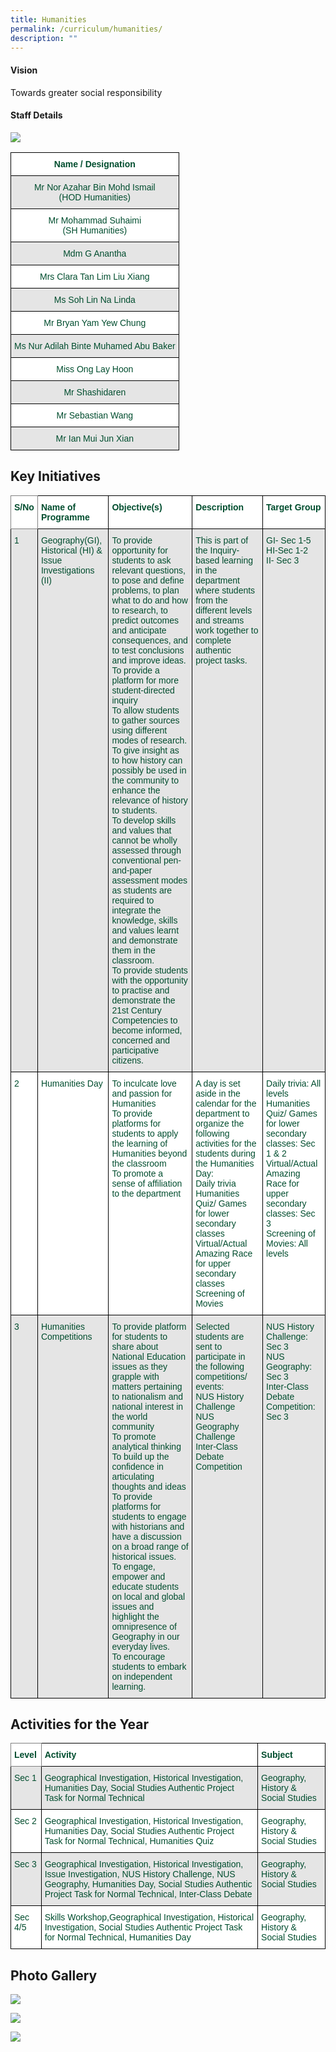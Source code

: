 ```yaml
---
title: Humanities
permalink: /curriculum/humanities/
description: ""
---
```

#### Vision

Towards greater social responsibility

#### Staff Details

![](/images/humanities%20department%20f.jpg)

<style type="text/css">
.tg  {border-collapse:collapse;border-spacing:0;}
.tg td{border-color:black;border-style:solid;border-width:1px;font-family:Arial, sans-serif;font-size:14px;
  overflow:hidden;padding:10px 5px;word-break:normal;}
.tg th{border-color:black;border-style:solid;border-width:1px;font-family:Arial, sans-serif;font-size:14px;
  font-weight:normal;overflow:hidden;padding:10px 5px;word-break:normal;}
.tg .tg-74pa{background-color:#FFF;color:#004D2E;font-weight:bold;text-align:center;vertical-align:middle}
.tg .tg-t70x{background-color:#E5E5E5;color:#004D2E;text-align:center;vertical-align:top}
.tg .tg-fi1r{background-color:#FFF;color:#004D2E;text-align:center;vertical-align:top}
.tg .tg-bapb{background-color:#E5E5E5;color:#004D2E;text-align:center;vertical-align:middle}
.tg .tg-wpup{background-color:#FFF;color:#004D2E;text-align:center;vertical-align:middle}
</style>
<table class="tg">
<thead>
  <tr>
    <th class="tg-74pa"><span style="font-weight:700">Name / Designation</span></th>
  </tr>
</thead>
<tbody>
  <tr>
    <td class="tg-t70x"><span style="font-weight:400;color:#004D2E">Mr Nor Azahar Bin Mohd Ismail</span><br><span style="font-weight:400;color:#004D2E">(HOD Humanities)</span></td>
  </tr>
  <tr>
    <td class="tg-fi1r"><span style="font-weight:400;color:#004D2E">Mr Mohammad Suhaimi</span><br><span style="font-weight:400;color:#004D2E">(SH Humanities)</span></td>
  </tr>
  <tr>
    <td class="tg-bapb">Mdm G Anantha</td>
  </tr>
  <tr>
    <td class="tg-wpup">Mrs Clara Tan Lim Liu Xiang</td>
  </tr>
  <tr>
    <td class="tg-bapb">Ms Soh Lin Na Linda</td>
  </tr>
  <tr>
    <td class="tg-wpup">Mr Bryan Yam Yew Chung</td>
  </tr>
  <tr>
    <td class="tg-bapb">Ms Nur Adilah Binte Muhamed Abu Baker</td>
  </tr>
  <tr>
    <td class="tg-wpup">Miss Ong Lay Hoon</td>
  </tr>
  <tr>
    <td class="tg-bapb">Mr Shashidaren</td>
  </tr>
  <tr>
    <td class="tg-wpup">Mr Sebastian Wang</td>
  </tr>
  <tr>
    <td class="tg-bapb">Mr Ian Mui Jun Xian</td>
  </tr>
</tbody>
</table>

Key Initiatives
---------------

<style type="text/css">
.tg  {border-collapse:collapse;border-spacing:0;}
.tg td{border-color:black;border-style:solid;border-width:1px;font-family:Arial, sans-serif;font-size:14px;
  overflow:hidden;padding:10px 5px;word-break:normal;}
.tg th{border-color:black;border-style:solid;border-width:1px;font-family:Arial, sans-serif;font-size:14px;
  font-weight:normal;overflow:hidden;padding:10px 5px;word-break:normal;}
.tg .tg-yqw5{background-color:#FFF;border-color:inherit;color:#004D2E;font-weight:bold;text-align:left;vertical-align:top}
.tg .tg-nlyn{background-color:#FFF;color:#004D2E;text-align:left;vertical-align:top}
.tg .tg-24tc{background-color:#FFF;color:#004D2E;font-weight:bold;text-align:left;vertical-align:top}
.tg .tg-didf{background-color:#E5E5E5;color:#004D2E;text-align:left;vertical-align:top}
</style>
<table class="tg">
<thead>
  <tr>
    <th class="tg-yqw5">S/No<br></th>
    <th class="tg-24tc">Name of Programme<br></th>
    <th class="tg-24tc">Objective(s)<br></th>
    <th class="tg-24tc">Description<br></th>
    <th class="tg-24tc">Target Group<br></th>
  </tr>
</thead>
<tbody>
  <tr>
    <td class="tg-didf">1<br></td>
    <td class="tg-didf">Geography(GI), Historical (HI) &amp; Issue Investigations (II)<br></td>
    <td class="tg-didf">To provide opportunity for students to ask relevant questions, to pose and define problems, to plan what to do and how to research, to predict outcomes and anticipate consequences, and to test conclusions and improve ideas.<br>To provide a platform for more student-directed inquiry<br>To allow students to gather sources using different modes of research.<br>To give insight as to how history can possibly be used in the community to enhance the relevance of history to students.<br>To develop skills and values that cannot be wholly assessed through conventional pen-and-paper assessment modes as students are required to integrate the knowledge, skills and values learnt and demonstrate them in the classroom.<br>To provide students with the opportunity to practise and demonstrate the 21st Century Competencies to become informed, concerned and participative citizens.</td>
    <td class="tg-didf">This is part of the Inquiry-based learning in the department where students from the different levels and streams work together to complete authentic project tasks.</td>
    <td class="tg-didf">GI- Sec 1-5<br>HI-Sec 1-2<br>II- Sec 3</td>
  </tr>
  <tr>
    <td class="tg-nlyn">2<br></td>
    <td class="tg-nlyn">Humanities Day<br></td>
    <td class="tg-nlyn">To inculcate love and passion for Humanities<br>To provide platforms for students to apply the learning of Humanities beyond the classroom<br>To promote a sense of affiliation to the department</td>
    <td class="tg-nlyn">A day is set aside in the calendar for the department to organize the following activities for the students during the Humanities Day:<br>Daily trivia<br>Humanities Quiz/ Games for lower secondary classes<br>Virtual/Actual Amazing Race for upper secondary classes<br>Screening of Movies</td>
    <td class="tg-nlyn">Daily trivia: All levels<br>Humanities Quiz/ Games for lower secondary classes: Sec 1 &amp; 2<br>Virtual/Actual Amazing Race for upper secondary classes: Sec 3<br>Screening of Movies: All levels</td>
  </tr>
  <tr>
    <td class="tg-didf">3<br></td>
    <td class="tg-didf">Humanities Competitions<br></td>
    <td class="tg-didf">To provide platform for students to share about National Education issues as they grapple with matters pertaining to nationalism and national interest in the world community<br>To promote analytical thinking<br>To build up the confidence in articulating thoughts and ideas<br>To provide platforms for students to engage with historians and have a discussion on a broad range of historical issues.<br>To engage, empower and educate students on local and global issues and highlight the omnipresence of Geography in our everyday lives.<br>To encourage students to embark on independent learning.</td>
    <td class="tg-didf">Selected students are sent to participate in the following competitions/ events:<br>NUS History Challenge<br>NUS Geography Challenge<br>Inter-Class Debate Competition</td>
    <td class="tg-didf">NUS History Challenge: Sec 3<br>NUS Geography: Sec 3<br>Inter-Class Debate Competition: Sec 3</td>
  </tr>
</tbody>
</table>

Activities for the Year
-----------------------

<style type="text/css">
.tg  {border-collapse:collapse;border-spacing:0;}
.tg td{border-color:black;border-style:solid;border-width:1px;font-family:Arial, sans-serif;font-size:14px;
  overflow:hidden;padding:10px 5px;word-break:normal;}
.tg th{border-color:black;border-style:solid;border-width:1px;font-family:Arial, sans-serif;font-size:14px;
  font-weight:normal;overflow:hidden;padding:10px 5px;word-break:normal;}
.tg .tg-yqw5{background-color:#FFF;border-color:inherit;color:#004D2E;font-weight:bold;text-align:left;vertical-align:top}
.tg .tg-nlyn{background-color:#FFF;color:#004D2E;text-align:left;vertical-align:top}
.tg .tg-24tc{background-color:#FFF;color:#004D2E;font-weight:bold;text-align:left;vertical-align:top}
.tg .tg-didf{background-color:#E5E5E5;color:#004D2E;text-align:left;vertical-align:top}
</style>
<table class="tg">
<thead>
  <tr>
    <th class="tg-yqw5">Level<br></th>
    <th class="tg-24tc">Activity<br></th>
    <th class="tg-24tc">Subject<br></th>
  </tr>
</thead>
<tbody>
  <tr>
    <td class="tg-didf">Sec 1<br></td>
    <td class="tg-didf">Geographical Investigation, Historical Investigation, Humanities Day, Social Studies Authentic Project Task for Normal Technical<br></td>
    <td class="tg-didf">Geography, History &amp; Social Studies<br></td>
  </tr>
  <tr>
    <td class="tg-nlyn">Sec 2<br></td>
    <td class="tg-nlyn">Geographical Investigation, Historical Investigation, Humanities Day, Social Studies Authentic Project Task for Normal Technical, Humanities Quiz<br></td>
    <td class="tg-nlyn">Geography, History &amp; Social Studies<br></td>
  </tr>
  <tr>
    <td class="tg-didf">Sec 3<br></td>
    <td class="tg-didf">Geographical Investigation, Historical Investigation, Issue Investigation, NUS History Challenge, NUS Geography, Humanities Day, Social Studies Authentic Project Task for Normal Technical, Inter-Class Debate<br></td>
    <td class="tg-didf">Geography, History &amp; Social Studies<br></td>
  </tr>
  <tr>
    <td class="tg-nlyn">Sec 4/5<br></td>
    <td class="tg-nlyn">Skills Workshop,Geographical Investigation, Historical Investigation, Social Studies Authentic Project Task for Normal Technical, Humanities Day<br></td>
    <td class="tg-nlyn">Geography, History &amp; Social Studies</td>
  </tr>
</tbody>
</table>

Photo Gallery
-------------

![](/images/Learning%20%20Humanities%201.jpg)

![](/images/Learning%20%20Humanities%202.jpg)

![](/images/Learning%20%20Humanities%203.jpg)